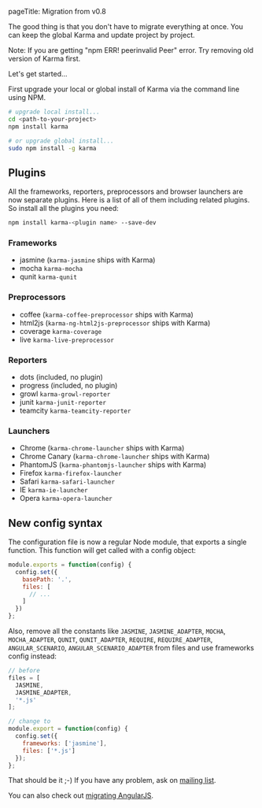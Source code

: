 pageTitle: Migration from v0.8


The good thing is that you don't have to migrate everything at once. You can keep the global Karma and update project by project.

Note: If you are getting "npm ERR! peerinvalid Peer" error. Try removing old version of Karma first.


Let's get started...

First upgrade your local or global install of Karma via the command line using NPM.
```bash
# upgrade local install...
cd <path-to-your-project>
npm install karma

# or upgrade global install...
sudo npm install -g karma
```

## Plugins

All the frameworks, reporters, preprocessors and browser launchers are now separate plugins. Here is a list of all of them including related plugins. So install all the plugins you need:
```bash
npm install karma-<plugin name> --save-dev
```

### Frameworks
- jasmine (`karma-jasmine` ships with Karma)
- mocha   `karma-mocha`
- qunit   `karma-qunit`


### Preprocessors
- coffee    (`karma-coffee-preprocessor` ships with Karma)
- html2js   (`karma-ng-html2js-preprocessor` ships with Karma)
- coverage  `karma-coverage`
- live      `karma-live-preprocessor`

### Reporters
- dots (included, no plugin)
- progress (included, no plugin)
- growl `karma-growl-reporter`
- junit `karma-junit-reporter`
- teamcity `karma-teamcity-reporter`

### Launchers
- Chrome        (`karma-chrome-launcher` ships with Karma)
- Chrome Canary (`karma-chrome-launcher` ships with Karma)
- PhantomJS     (`karma-phantomjs-launcher` ships with Karma)
- Firefox       `karma-firefox-launcher`
- Safari        `karma-safari-launcher`
- IE            `karma-ie-launcher`
- Opera         `karma-opera-launcher`


## New config syntax
The configuration file is now a regular Node module, that exports a single function. This function will get called with a config object:
```javascript
module.exports = function(config) {
  config.set({
    basePath: '.',
    files: [
      // ...
    ]
  })
};
```

Also, remove all the constants like `JASMINE`, `JASMINE_ADAPTER`, `MOCHA`, `MOCHA_ADAPTER`, `QUNIT`, `QUNIT_ADAPTER`, `REQUIRE`, `REQUIRE_ADAPTER`, `ANGULAR_SCENARIO`, `ANGULAR_SCENARIO_ADAPTER` from files and use frameworks config instead:
```javascript
// before
files = [
  JASMINE,
  JASMINE_ADAPTER,
  '*.js'
];

// change to
module.export = function(config) {
  config.set({
    frameworks: ['jasmine'],
    files: ['*.js']
  });
};
```

That should be it ;-) If you have any problem, ask on [mailing list](https://groups.google.com/forum/?fromgroups#!forum/karma-users).

You can also check out [migrating AngularJS](https://github.com/angular/angular.js/commit/29f96c852c355d0e283a64111d4923d1bcde8f5f).

